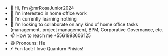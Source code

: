 - 👋 Hi, I’m @mrRosaJunior2024
- 👀 I’m interested in home office work
- 🌱 I’m currently learning nothing
- 💞️ I’m looking to collaborate on any kind of home office tasks (management, project management, BPM, Corporative Governance, etc.
- 📫 How to reach me +5561993606125
- 😄 Pronouns: He
- ⚡ Fun fact: I love Quantum Phisics!

<!---
mrRosaJunior2024/mrRosaJunior2024 is a ✨ special ✨ repository because its `README.md` (this file) appears on your GitHub profile.
You can click the Preview link to take a look at your changes.
--->
